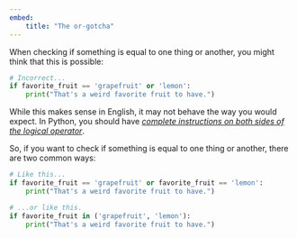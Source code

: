 ```yaml
---
embed:
    title: "The or-gotcha"
---
```

When checking if something is equal to one thing or another, you might think that this is possible:
```py
# Incorrect...
if favorite_fruit == 'grapefruit' or 'lemon':
    print("That's a weird favorite fruit to have.")
```
While this makes sense in English, it may not behave the way you would expect. In Python, you should have _[complete instructions on both sides of the logical operator](https://docs.python.org/3/reference/expressions.html#boolean-operations)_.

So, if you want to check if something is equal to one thing or another, there are two common ways:
```py
# Like this...
if favorite_fruit == 'grapefruit' or favorite_fruit == 'lemon':
    print("That's a weird favorite fruit to have.")

# ...or like this.
if favorite_fruit in ('grapefruit', 'lemon'):
    print("That's a weird favorite fruit to have.")
```
